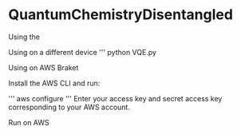 # QuantumChemistryDisentangled





Using the 



Using on a different device 
'''
python VQE.py



Using on AWS Braket

Install the AWS CLI and run:

'''
aws configure
'''
Enter your access key and secret access key corresponding to your AWS account. 

Run on AWS 
